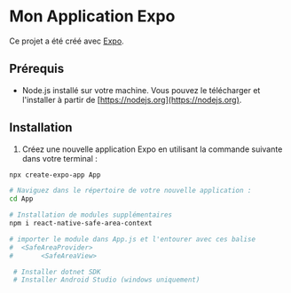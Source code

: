 # Mon Application Expo

Ce projet a été créé avec [Expo](https://expo.dev/).

## Prérequis

- Node.js installé sur votre machine. Vous pouvez le télécharger et l'installer à partir de [https://nodejs.org](https://nodejs.org).

## Installation

1. Créez une nouvelle application Expo en utilisant la commande suivante dans votre terminal :

```bash
npx create-expo-app App

# Naviguez dans le répertoire de votre nouvelle application :
cd App

# Installation de modules supplémentaires
npm i react-native-safe-area-context

# importer le module dans App.js et l'entourer avec ces balise 
#  <SafeAreaProvider>
#       <SafeAreaView>

 # Installer dotnet SDK
 # Installer Android Studio (windows uniquement)
 